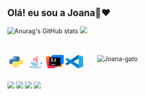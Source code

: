 ## Olá! eu sou a Joana👋❤️

![Anurag's GitHub stats](https://github-readme-stats.vercel.app/api?username=Joana-Silvac&theme=midnight-purple&show_icons=true)
<img height="180" src="https://github-readme-stats.vercel.app/api/top-langs/?username=Joana-Silvac&layout=compact&langs_count=16&theme=midnight-purple" />
##

<div style="display: inline_block"><br>
  <img align="center" alt="Joana-Python" height="30" width="40" src="https://raw.githubusercontent.com/devicons/devicon/master/icons/python/python-original.svg">
  
  <img align="center" alt="Joana-Java" height="30" width="40" src="https://raw.githubusercontent.com/devicons/devicon/ca28c779441053191ff11710fe24a9e6c23690d6/icons/java/java-original.svg" />
  <img align="center" alt="Joana-Intellij" height="30" width="40" src="https://raw.githubusercontent.com/devicons/devicon/ca28c779441053191ff11710fe24a9e6c23690d6/icons/intellij/intellij-original.svg" />
  <img align="center" alt="Joana-Vscode" height="30" width="40" src="https://raw.githubusercontent.com/devicons/devicon/ca28c779441053191ff11710fe24a9e6c23690d6/icons/vscode/vscode-original.svg" />
  <img align="right" alt="Joana-gato" height="300" width="300" src="https://i.pinimg.com/736x/b0/c2/98/b0c2988dae6c0f5b02e7433021a91f39.jpg" >
 
  
</div>

##

<div> 
  
  <a href="https://instagram.com/joanada.ju" target="_blank"><img src="https://img.shields.io/badge/-Instagram-%23E4405F?style=for-the-badge&logo=instagram&logoColor=white" target="_blank"></a>
 <a href="https://discord.gg/F4HgMV2w" target="_blank"><img src="https://img.shields.io/badge/Discord-7289DA?style=for-the-badge&logo=discord&logoColor=white" target="_blank"></a> 
  <a href = "mailto:joanadasilva.pr@gmail.com"><img src="https://img.shields.io/badge/-Gmail-%23333?style=for-the-badge&logo=gmail&logoColor=white" target="_blank"></a>
  <a href="https://www.linkedin.com/in/joana-silva-2b741a2ba" target="_blank"><img src="https://img.shields.io/badge/-LinkedIn-%230077B5?style=for-the-badge&logo=linkedin&logoColor=white" target="_blank"></a> 
  
</div>
